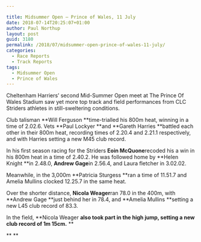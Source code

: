 ```yaml
---

title: Midsummer Open – Prince of Wales, 11 July
date: 2018-07-14T20:25:07+01:00
author: Paul Northup
layout: post
guid: 3180
permalink: /2018/07/midsummer-open-prince-of-wales-11-july/
categories:
  - Race Reports
  - Track Reports
tags:
  - Midsummer Open
  - Prince of Wales
---
```

Cheltenham Harriers’ second Mid-Summer Open meet at The Prince Of Wales Stadium saw yet more top track and field performances from CLC Striders athletes in still-sweltering conditions.

Club talisman **Will Ferguson **time-trialled his 800m heat, winning in a time of 2.02.6. Vets **Paul Lockyer **and **Gareth Harries **battled each other in their 800m heat, recording times of 2.20.4 and 2.21.1 respectively, and with Harries setting a new M45 club record.

In his first season racing for the Striders **Eoin McQuone**recoded his a win in his 800m heat in a time of 2.40.2. He was followed home by **Helen Knight **in 2.48.0, **Andrew Gage**in 2.56.4, and Laura fletcher in 3.02.02.

Meanwhile, in the 3,000m **Patricia Sturgess **ran a time of 11.51.7 and Amelia Mullins clocked 12.25.7 in the same heat.

Over the shorter distance, **Nicola Weager**ran 78.0 in the 400m, with **Andrew Gage **just behind her in 78.4, and **Amelia Mullins **setting a new L45 club record of 83.3.

In the field, **Nicola Weager **also took part in the high jump, setting a new club record of 1m 15cm.** **

** **